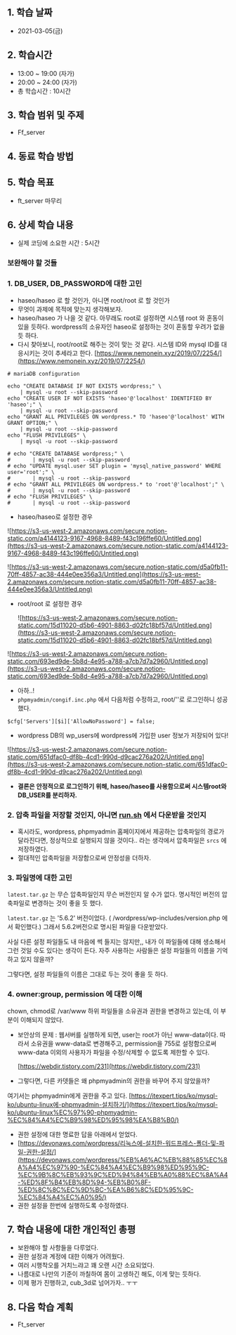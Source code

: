 ## 1. 학습 날짜
+ 2021-03-05(금)

## 2. 학습시간
+ 13:00 ~ 19:00 (자가)   
+ 20:00 ~ 24:00 (자가)
+ 총 학습시간 : 10시간

## 3. 학습 범위 및 주제
+ Ff_server

## 4. 동료 학습 방법


## 5. 학습 목표
+ ft_server 마무리

## 6. 상세 학습 내용
+ 실제 코딩에 소요한 시간 : 5시간    
    
### 보완해야 할 것들

### 1. DB_USER, DB_PASSWORD에 대한 고민

- haseo/haseo 로 할 것인가, 아니면 root/root 로 할 것인가
- 무엇이 과제에 목적에 맞는지 생각해보자.
- haseo/haseo 가 나을 것 같다. 아무래도 root로 설정하면 시스템 root 와 혼동이 있을 듯하다. wordpress의 소유자인 haseo로 설정하는 것이 혼동할 우려가 없을 듯 하다.
- 다시 찾아보니, root/root로 해주는 것이 맞는 것 같다. 시스템 ID와 mysql ID를 대응시키는 것이 추세라고 한다. [https://www.nemonein.xyz/2019/07/2254/](https://www.nemonein.xyz/2019/07/2254/)

```docker
# mariaDB configuration

echo "CREATE DATABASE IF NOT EXISTS wordpress;" \
	| mysql -u root --skip-password
echo "CREATE USER IF NOT EXISTS 'haseo'@'localhost' IDENTIFIED BY 'haseo';" \
	| mysql -u root --skip-password
echo "GRANT ALL PRIVILEGES ON wordpress.* TO 'haseo'@'localhost' WITH GRANT OPTION;" \
	| mysql -u root --skip-password
echo "FLUSH PRIVILEGES" \
	| mysql -u root --skip-password

# echo "CREATE DATABASE wordpress;" \
# 		| mysql -u root --skip-password
# echo "UPDATE mysql.user SET plugin = 'mysql_native_password' WHERE user='root';" \
# 		| mysql -u root --skip-password
# echo "GRANT ALL PRIVILEGES ON wordpress.* to 'root'@'localhost';" \
# 		| mysql -u root --skip-password
# echo "FLUSH PRIVILEGES" \
# 		| mysql -u root --skip-password
```

- haseo/haseo로 설정한 경우

![https://s3-us-west-2.amazonaws.com/secure.notion-static.com/a4144123-9167-4968-8489-f43c196ffe60/Untitled.png](https://s3-us-west-2.amazonaws.com/secure.notion-static.com/a4144123-9167-4968-8489-f43c196ffe60/Untitled.png)

![https://s3-us-west-2.amazonaws.com/secure.notion-static.com/d5a0fb11-70ff-4857-ac38-444e0ee356a3/Untitled.png](https://s3-us-west-2.amazonaws.com/secure.notion-static.com/d5a0fb11-70ff-4857-ac38-444e0ee356a3/Untitled.png)

- root/root  로 설정한 경우

    ![https://s3-us-west-2.amazonaws.com/secure.notion-static.com/15d11020-d5b6-4901-8863-d02fc18bf57d/Untitled.png](https://s3-us-west-2.amazonaws.com/secure.notion-static.com/15d11020-d5b6-4901-8863-d02fc18bf57d/Untitled.png)

![https://s3-us-west-2.amazonaws.com/secure.notion-static.com/693ed9de-5b8d-4e95-a788-a7cb7d7a2960/Untitled.png](https://s3-us-west-2.amazonaws.com/secure.notion-static.com/693ed9de-5b8d-4e95-a788-a7cb7d7a2960/Untitled.png)

- 아하..!
- `phpmyadmin/congif.inc.php` 에서 다음처럼 수정하고, root/''로 로그인하니 성공했다.

```docker
$cfg['Servers'][$i]['AllowNoPassword'] = false;
```

- wordpress DB의 wp_users에 wordpress에 가입한 user 정보가 저장되어 있다!

![https://s3-us-west-2.amazonaws.com/secure.notion-static.com/651dfac0-df8b-4cd1-990d-d9cac276a202/Untitled.png](https://s3-us-west-2.amazonaws.com/secure.notion-static.com/651dfac0-df8b-4cd1-990d-d9cac276a202/Untitled.png)

- **결론은 안정적으로 로그인하기 위해, haseo/haseo를 사용함으로써 시스템root와 DB_USER를 분리하자.**

### 2. 압축 파일을 저장할 것인지, 아니면 [run.sh](http://run.sh) 에서 다운받을 것인지

- 혹시라도, wordpress, phpmyadmin 홈페이지에서 제공하는 압축파일의 경로가 달라진다면, 정상적으로 실행되지 않을 것이다.. 라는 생각에서 압축파일은 `srcs` 에 저장하였다.
- 절대적인 압축파일을 저장함으로써 안정성을 더하자.

### 3. 파일명에 대한 고민

`latest.tar.gz` 는 무슨 압축파일인지 무슨 버전인지 알 수가 없다. 명시적인 버전의 압축파일로 변경하는 것이 좋을 듯 했다.

`latest.tar.gz` 는 '5.6.2' 버전이었다. ( /wordpress/wp-includes/version.php 에서 확인했다.) 그래서 5.6.2버전으로 명시된 파일을 다운받았다.

사실 다른 설정 파일들도 내 마음에 썩 들지는 않지만,, 내가 이 파일들에 대해 생소해서 그런 것일 수도 있다는 생각이 든다. 자주 사용하는 사람들은 설정 파일들의 이름을 기억하고 있지 않을까?

그렇다면, 설정 파일들의 이름은 그대로 두는 것이 좋을 듯 하다.

### 4. owner:group, permission 에 대한 이해

chown, chmod로 /var/www 하위 파일들을 소유권과 권한을 변경하고 있는데, 이 부분이 이해되지 않았다.

- 보안상의 문제 : 웹서버를 실행하게 되면, user는 root가 아닌 www-data이다. 따라서 소유권을 www-data로 변경해주고, permission을 755로 설정함으로써 www-data 이외의 사용자가 파일을 수정/삭제할 수 없도록 제한할 수 있다.

    [https://webdir.tistory.com/231](https://webdir.tistory.com/231)

- 그렇다면, 다른 카뎃들은 왜 phpmyadmin의 권한을 바꾸어 주지 않았을까?

여기서는 phpmyadmin에게 권한을 주고 있다. [https://itexpert.tips/ko/mysql-ko/ubuntu-linux에-phpmyadmin-설치하기/](https://itexpert.tips/ko/mysql-ko/ubuntu-linux%EC%97%90-phpmyadmin-%EC%84%A4%EC%B9%98%ED%95%98%EA%B8%B0/)

- 권한 설정에 대한 명료한 답을 아래에서 얻었다.
- [https://devonaws.com/wordpress/리눅스에-설치한-워드프레스-폴더-및-파일-권한-설정/](https://devonaws.com/wordpress/%EB%A6%AC%EB%88%85%EC%8A%A4%EC%97%90-%EC%84%A4%EC%B9%98%ED%95%9C-%EC%9B%8C%EB%93%9C%ED%94%84%EB%A0%88%EC%8A%A4-%ED%8F%B4%EB%8D%94-%EB%B0%8F-%ED%8C%8C%EC%9D%BC-%EA%B6%8C%ED%95%9C-%EC%84%A4%EC%A0%95/)
- 권한 설정을 한번에 실행하도록 수정하였다.
## 7. 학습 내용에 대한 개인적인 총평
+ 보완해야 할 사항들을 다루었다.
+ 권한 설정과 계정에 대한 이해가 어려웠다.
+ 여러 시행착오를 거치느랴고 꽤 오랜 시간 소요되었다.
+ 나름대로 나만의 기준이 까칠하여 몸이 고생하긴 해도, 이게 맞는 듯하다.
+ 이제 평가 진행하고, cub_3d로 넘어가자.. ㅜㅜ

## 8. 다음 학습 계획
+ Ft_server

